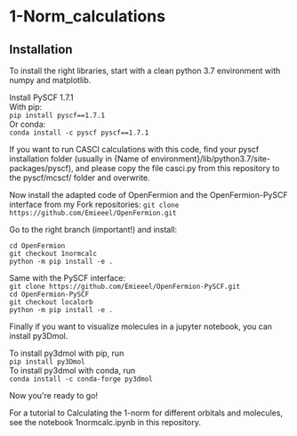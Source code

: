 # 1-Norm_calculations

## Installation

To install the right libraries, start with a clean python 3.7 environment with numpy and matplotlib.

Install PySCF 1.7.1\
With pip:\
`pip install pyscf==1.7.1`\
Or conda:\
`conda install -c pyscf pyscf==1.7.1`

If you want to run CASCI calculations with this code, find your pyscf installation folder (usually in {Name of environment}/lib/python3.7/site-packages/pyscf), and please copy the file casci.py from this repository to the pyscf/mcscf/ folder and overwrite.

Now install the adapted code of OpenFermion and the OpenFermion-PySCF interface from my Fork repositories:
`git clone https://github.com/Emieeel/OpenFermion.git`

Go to the right branch (important!) and install:

`cd OpenFermion`\
`git checkout 1normcalc`\
`python -m pip install -e .`

Same with the PySCF interface:\
`git clone https://github.com/Emieeel/OpenFermion-PySCF.git`\
`cd OpenFermion-PySCF`\
`git checkout localorb`\
`python -m pip install -e .`

Finally if you want to visualize molecules in a jupyter notebook, you can install py3Dmol.

To install py3dmol with pip, run\
`pip install py3Dmol`\
To install py3dmol with conda, run\
`conda install -c conda-forge py3dmol`

Now you're ready to go!

For a tutorial to Calculating the 1-norm for different orbitals and molecules, see the notebook 1normcalc.ipynb in this repository.

